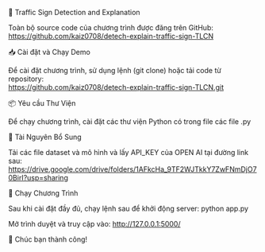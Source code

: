 🚦 Traffic Sign Detection and Explanation

Toàn bộ source code của chương trình được đăng trên GitHub: 
https://github.com/kaiz0708/detech-explain-traffic-sign-TLCN

📥 Cài đặt và Chạy Demo

Để cài đặt chương trình, sử dụng lệnh (git clone) hoặc tải code từ repository:  
https://github.com/kaiz0708/detech-explain-traffic-sign-TLCN.git

📦 Yêu cầu Thư Viện

Để chạy chương trình, cài đặt các thư viện Python có trong file các file .py

📂 Tài Nguyên Bổ Sung

Tải các file dataset và mô hình và lấy API_KEY của OPEN AI tại đường link sau: https://drive.google.com/drive/folders/1AFkcHa_9TF2WJTkkY7ZwFNmDjO70BirI?usp=sharing

🚀 Chạy Chương Trình

Sau khi cài đặt đầy đủ, chạy lệnh sau để khởi động server: python app.py



Mở trình duyệt và truy cập vào: http://127.0.0.1:5000/

🎉 Chúc bạn thành công!
